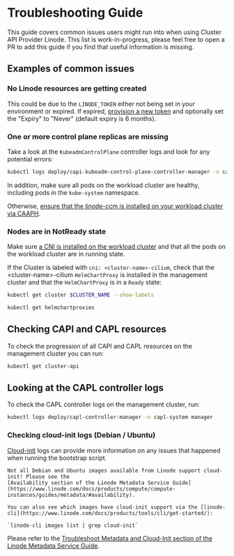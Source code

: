 # Troubleshooting Guide

This guide covers common issues users might run into when using Cluster API Provider Linode.
This list is work-in-progress, please feel free to open a PR to add this guide if you find
that useful information is missing.

## Examples of common issues

### No Linode resources are getting created

This could be due to the `LINODE_TOKEN` either not being set in your environment or expired.
If expired, [provision a new token](../topics/getting-started.md#prerequisites) and optionally
set the "Expiry" to "Never" (default expiry is 6 months).

### One or more control plane replicas are missing

Take a look at the `KubeadmControlPlane` controller logs and look for any potential errors:

```bash
kubectl logs deploy/capi-kubeadm-control-plane-controller-manager -n capi-kubeadm-control-plane-system manager
```

In addition, make sure all pods on the workload cluster are healthy, including pods in the `kube-system` namespace.

Otherwise, [ensure that the linode-ccm is installed on your workload cluster via CAAPH](../topics/addons.md#ccm).

### Nodes are in NotReady state

Make sure [a CNI is installed on the workload cluster](../topics/addons.md#cni)
and that all the pods on the workload cluster are in running state. 

If the Cluster is labeled with `cni: <cluster-name>-cilium`, check that the \<cluster-name\>-cilium `HelmChartProxy` is installed in
the management cluster and that the `HelmChartProxy` is in a `Ready` state:

```bash
kubectl get cluster $CLUSTER_NAME --show-labels
```

```bash
kubectl get helmchartproxies
```

## Checking CAPI and CAPL resources

To check the progression of all CAPI and CAPL resources on the management cluster you can run:

```bash
kubectl get cluster-api
```

## Looking at the CAPL controller logs

To check the CAPL controller logs on the management cluster, run:

```bash
kubectl logs deploy/capl-controller-manager -n capl-system manager
```

### Checking cloud-init logs (Debian / Ubuntu)

[Cloud-init](https://www.linode.com/docs/guides/applications/configuration-management/cloud-init/)
logs can provide more information on any issues that happened when running the bootstrap script.

```admonish warning
Not all Debian and Ubuntu images available from Linode support cloud-init! Please see the
[Availability section of the Linode Metadata Service Guide](https://www.linode.com/docs/products/compute/compute-instances/guides/metadata/#availability).

You can also see which images have cloud-init support via the [linode-cli](https://www.linode.com/docs/products/tools/cli/get-started/):

`linode-cli images list | grep cloud-init`

```

Please refer to the [Troubleshoot Metadata and Cloud-Init section of the Linode Metadata Service Guide](https://www.linode.com/docs/products/compute/compute-instances/guides/metadata/?tabs=linode-api%2Cmacos#troubleshoot-metadata-and-cloud-init).

